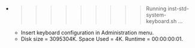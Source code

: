 * >>>>>>>>> Running inst-std-system-keyboard.sh ...
  * Insert keyboard configuration in Administration menu.
  * Disk size = 3095304K. Space Used = 4K. Runtime = 00:00:00:01.
